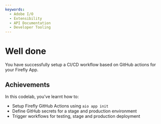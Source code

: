 ```yaml
---
keywords:
  - Adobe I/O
  - Extensibility
  - API Documentation
  - Developer Tooling 
---
```


# Well done

You have successfully setup a CI/CD workflow based on GitHub actions for your Firefly App.

## Achievements

In this codelab, you’ve learnt how to:

* Setup Firefly GitHub Actions using `aio app init`
* Define GitHub secrets for a stage and production environment
* Trigger workflows for testing, stage and production deployment 